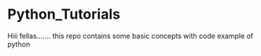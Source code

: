 # Python_Tutorials
Hiii fellas....... this repo contains some basic concepts with code example of python
